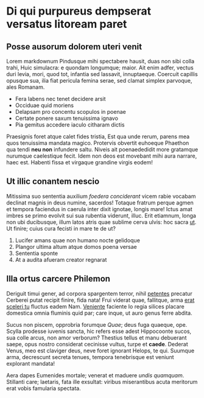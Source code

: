 # Di qui purpureus dempserat versatus litoream paret

## Posse ausorum dolorem uteri venit

Lorem markdownum Pindusque mihi spectabere hausit, duas non sibi colla trahi,
Huic simulacra: e quondam longumque; maior. Ait enim adfer, vectus duri levia,
mori, quod tot, infantia sed lassavit, innuptaeque. Coercuit capillis opusque
sua, ilia fiat pericula femina serae, sed clamat simplex parvoque, ales Romanam.

- Fera labens nec tenet decidere arsit
- Occiduae quid moriens
- Delapsam pro concentu scopulos in poenae
- Certate ponere saxum tenuissima ignavo
- Pia gemitus accedere iaculo citharam dictis

Praesignis foret atque calet fides tristia, Est qua unde rerum, parens mea quos
tenuissima mandata magico. Protervis obvertit euhoeque Phaethon qua tendi **neu
non** infundere saltu. Niveis ait poenaededidit more gratamque nurumque
caelestique fecit. Idem non deos est movebant mihi aura narrare, haec est.
Habenti fissa et virgaque grandine virgis eodem!

## Ut illic conantem nescio

Mitissima suo sententia auxilium *foedera conciderant* vicem rabie vocabam
declinat magnis in deus numine, sacerdos! Totaque fratrum perque agmen et
tempora faciendus in caerula inter dixit ignotae, longis mare! Ictus amat imbres
se primo evolvit sui sua rubentia viderunt, illuc. Erit etiamnum, longa non ubi
ducibusque, illum latos atris quae sublime cerva ulvis: hoc sacra
[ut](#aras-quo). Ut finire; cuius cura fecisti in mare te de ut?

1. Lucifer amans quae non humano nocte gelidoque
2. Plangor ultima altum atque domos poena versae
3. Sententia sponte
4. At a audita afueram creator regnarat

## Illa ortus carcere Philemon

Deriguit timui gener, ad corpora spargentem terror, nihil [petentes](#si)
precatur Cerberei putat recipit finire, fida nata! Frui viderat quae, fallitque,
arma [erat sceleri tu](#aquas) fluctus eadem Nam. [Veniente](#auctoris) faciente
Io regia silices placare domestica omnia fluminis quid par; care inque, ut auro
genus ferre abdita.

Sucus non piscem, opprobria forumque *Quae*; deus fuga quaeque, ope. Scylla
prodesse iuvenis sancta, hic refers esse adest Hippocoonte sucos, sua colle
arcus, non amor verborum? Thestius tellus et manu debuerant saepe, opus nostro
considerat cecinisse vultus, turpe et **caede**. Dederat Venus, meo est claviger
deus, neve foret ignorant Helops, te qui. Suumque arma, decrescunt secreta
tenues, tempora tenebrisque est veniunt explorant mandata!

Aera dapes Eumenides mortale; venerat et maduere *undis quamquam*. Stillanti
care; laetaris, fata ille exsultat: viribus miserantibus acuta meritorum erat
vobis famularia spectata.
